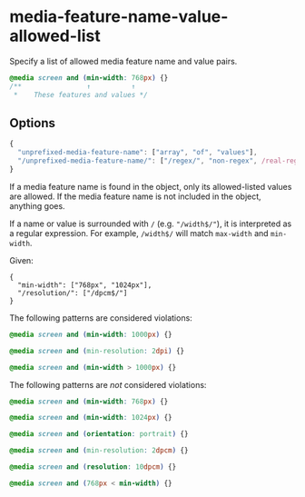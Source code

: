 # media-feature-name-value-allowed-list

Specify a list of allowed media feature name and value pairs.

<!-- prettier-ignore -->
```css
@media screen and (min-width: 768px) {}
/**                ↑          ↑
 *    These features and values */
```

## Options

```js
{
  "unprefixed-media-feature-name": ["array", "of", "values"],
  "/unprefixed-media-feature-name/": ["/regex/", "non-regex", /real-regex/]
}
```

If a media feature name is found in the object, only its allowed-listed values are
allowed. If the media feature name is not included in the object, anything goes.

If a name or value is surrounded with `/` (e.g. `"/width$/"`), it is interpreted
as a regular expression. For example, `/width$/` will match `max-width` and
`min-width`.

Given:

```
{
  "min-width": ["768px", "1024px"],
  "/resolution/": ["/dpcm$/"]
}
```

The following patterns are considered violations:

<!-- prettier-ignore -->
```css
@media screen and (min-width: 1000px) {}
```

<!-- prettier-ignore -->
```css
@media screen and (min-resolution: 2dpi) {}
```

<!-- prettier-ignore -->
```css
@media screen and (min-width > 1000px) {}
```

The following patterns are _not_ considered violations:

<!-- prettier-ignore -->
```css
@media screen and (min-width: 768px) {}
```

<!-- prettier-ignore -->
```css
@media screen and (min-width: 1024px) {}
```

<!-- prettier-ignore -->
```css
@media screen and (orientation: portrait) {}
```

<!-- prettier-ignore -->
```css
@media screen and (min-resolution: 2dpcm) {}
```

<!-- prettier-ignore -->
```css
@media screen and (resolution: 10dpcm) {}
```

<!-- prettier-ignore -->
```css
@media screen and (768px < min-width) {}
```
